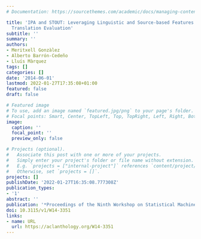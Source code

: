 ```yaml
---
# Documentation: https://sourcethemes.com/academic/docs/managing-content/

title: 'IPA and STOUT: Leveraging Linguistic and Source-based Features for Machine
  Translation Evaluation'
subtitle: ''
summary: ''
authors:
- Meritxell Gonzàlez
- Alberto Barrón-Cedeño
- Lluı́s Màrquez
tags: []
categories: []
date: '2014-06-01'
lastmod: 2022-01-27T17:35:08+01:00
featured: false
draft: false

# Featured image
# To use, add an image named `featured.jpg/png` to your page's folder.
# Focal points: Smart, Center, TopLeft, Top, TopRight, Left, Right, BottomLeft, Bottom, BottomRight.
image:
  caption: ''
  focal_point: ''
  preview_only: false

# Projects (optional).
#   Associate this post with one or more of your projects.
#   Simply enter your project's folder or file name without extension.
#   E.g. `projects = ["internal-project"]` references `content/project/deep-learning/index.md`.
#   Otherwise, set `projects = []`.
projects: []
publishDate: '2022-01-27T16:35:08.777308Z'
publication_types:
- '1'
abstract: ''
publication: '*Proceedings of the Ninth Workshop on Statistical Machine Translation*'
doi: 10.3115/v1/W14-3351
links:
- name: URL
  url: https://aclanthology.org/W14-3351
---
```

